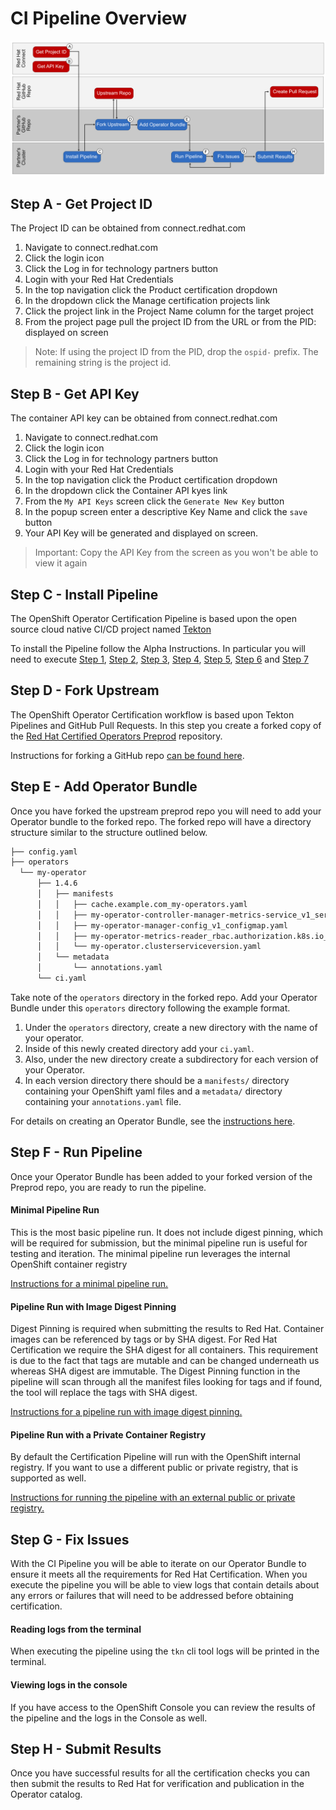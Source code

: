 # CI Pipeline Overview

![CI Cert Pipeline Flow](assets/ci-pipeline-overview.png)


## Step A - Get Project ID
The Project ID can be obtained from connect.redhat.com
1. Navigate to connect.redhat.com
2. Click the login icon
3. Click the Log in for technology partners button
4. Login with your Red Hat Credentials
5. In the top navigation click the Product certification dropdown
6. In the dropdown click the Manage certification projects link
7. Click the project link in the Project Name column for the target project
8. From the project page pull the project ID from the URL or from the PID: displayed on screen
> Note: If using the project ID from the PID, drop the `ospid-` prefix.  The remaining string is the project id. 

## Step B - Get API Key
The container API key can be obtained from connect.redhat.com
1. Navigate to connect.redhat.com
2. Click the login icon
3. Click the Log in for technology partners button
4. Login with your Red Hat Credentials
5. In the top navigation click the Product certification dropdown
6. In the dropdown click the Container API kyes link
7. From the `My API Keys` screen click the `Generate New Key` button
8. In the popup screen enter a descriptive Key Name and click the `save` button
9. Your API Key will be generated and displayed on screen. 
> Important: Copy the API Key from the screen as you won't be able to view it again

## Step C - Install Pipeline
The OpenShift Operator Certification Pipeline is based upon the open source cloud native CI/CD project named [Tekton](https://tekton.dev/)

To install the Pipeline follow the Alpha Instructions. In particular you will need to execute [Step 1](ci-pipeline-beta.md#step1), [Step 2](ci-pipeline-beta.md#step2), [Step 3](ci-pipeline-beta.md#step3), [Step 4](ci-pipeline-beta.md#step4), [Step 5](ci-pipeline-beta.md#step5), [Step 6](ci-pipeline-beta.md#step6) and [Step 7](ci-pipeline-beta.md#step7)

## Step D - Fork Upstream
The OpenShift Operator Certification workflow is based upon Tekton Pipelines and GitHub Pull Requests.  In this step you create a forked copy of the [Red Hat Certified Operators Preprod](https://github.com/redhat-openshift-ecosystem/certified-operators-preprod) repository. 

Instructions for forking a GitHub repo [can be found here](https://docs.github.com/en/get-started/quickstart/fork-a-repo). 

## Step E - Add Operator Bundle
Once you have forked the upstream preprod repo you will need to add your Operator bundle to the forked repo. The forked repo will have a directory structure similar to the structure outlined below. 

```bash
├── config.yaml
├── operators
  └── my-operator
      ├── 1.4.6
      │   ├── manifests
      │   │   ├── cache.example.com_my-operators.yaml
      │   │   ├── my-operator-controller-manager-metrics-service_v1_service.yaml
      │   │   ├── my-operator-manager-config_v1_configmap.yaml
      │   │   ├── my-operator-metrics-reader_rbac.authorization.k8s.io_v1_clusterrole.yaml
      │   │   └── my-operator.clusterserviceversion.yaml
      │   └── metadata
      │       └── annotations.yaml
      └── ci.yaml
```
Take note of the `operators` directory in the forked repo. Add your Operator Bundle under this `operators` directory following the example format. 
1. Under the `operators` directory, create a new directory with the name of your operator.  
1. Inside of this newly created directory add your `ci.yaml`.  
1. Also, under the new directory create a subdirectory for each version of your Operator.  
1. In each version directory there should be a `manifests/` directory containing your OpenShift yaml files and a `metadata/` directory containing your `annotations.yaml` file.

For details on creating an Operator Bundle, see the [instructions here](https://sdk.operatorframework.io/docs/olm-integration/). 

## Step F - Run Pipeline
Once your Operator Bundle has been added to your forked version of the Preprod repo, you are ready to run the pipeline.

#### Minimal Pipeline Run
This is the most basic pipeline run. It does not include digest pinning, which will be required for submission, but the minimal pipeline run is useful for testing and iteration. The minimal pipeline run leverages the internal OpenShift container registry

[Instructions for a minimal pipeline run.](ci-pipeline-beta.md#minimal-pipeline-run)

#### Pipeline Run with Image Digest Pinning
Digest Pinning is required when submitting the results to Red Hat. Container images can be referenced by tags or by SHA digest.  For Red Hat Certification we require the SHA digest for all containers. This requirement is due to the fact that tags are mutable and can be changed underneath us whereas SHA digest are immutable.  The Digest Pinning function in the pipeline will scan through all the manifest files looking for tags and if found, the tool will replace the tags with SHA digest.

[Instructions for a pipeline run with image digest pinning.](ci-pipeline-beta.md#img-digest-pipeline-run)

#### Pipeline Run with a Private Container Registry
By default the Certification Pipeline will run with the OpenShift internal registry. If you want to use a different public or private registry, that is supported as well.

[Instructions for running the pipeline with an external public or private registry.](ci-pipeline-beta.md#private-registry-pipeline-run)

## Step G - Fix Issues
With the CI Pipeline you will be able to iterate on our Operator Bundle to ensure it meets all the requirements for Red Hat Certification. When you execute the pipeline you will be able to view logs that contain details about any errors or failures that will need to be addressed before obtaining certification. 

#### Reading logs from the terminal
When executing the pipeline using the `tkn` cli tool logs will be printed in the terminal. 

#### Viewing logs in the console
If you have access to the OpenShift Console you can review the results of the pipeline and the logs in the Console as well. 

## Step H - Submit Results
Once you have successful results for all the certification checks you can then submit the results to Red Hat for verification and publication in the Operator catalog. 
